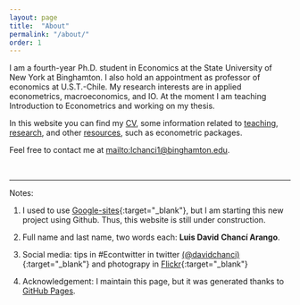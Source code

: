 ```yaml
---
layout: page
title:  "About"
permalink: "/about/"
order: 1
---
```


I am a fourth-year Ph.D. student in Economics at the State University of New York at Binghamton. I also hold an appointment as professor of economics at U.S.T.-Chile. My research interests are in applied econometrics, macroeconomics, and IO. At the moment I am teaching Introduction to Econometrics and working on my thesis.

In this website you can find my [CV](/CV), some information related to [teaching](/teaching/), [research](/research/), and other [resources](/resources/), such as econometric packages.

Feel free to contact me at <mailto:lchanci1@binghamton.edu>.

$$\,$$

------
Notes:

1.  I used to use [Google-sites](https://sites.google.com/site/davidchanci){:target="\_blank"}, but I am starting this new project using Github. Thus, this website is still under construction.

2.  Full name and last name, two words each: __**Luis David**__ __**Chancí Arango**__.

3.  Social media: tips in #Econtwitter in twitter [(@davidchanci)](http://twitter.com/davidchanci){:target="\_blank"} and photograpy in  [Flickr](https://www.flickr.com/davidchanci/){:target="\_blank"}

4.  Acknowledgement: I maintain this page, but it was generated thanks to [GitHub Pages](https://pages.github.com/).
